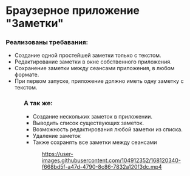 <h1>Браузерное приложение "Заметки"</h1>

<h3>Реализованы требавания:</h3>
 <ul>
  <li>Создание одной простейшей заметки только с текстом.</li>
  <li>Редактирование заметки в окне собственного приложения.</li>
  <li>Сохранение заметки между сеансами приложения, в любом формате.</li>
  <li>При первом запуске, приложение должно иметь одну заметку с текстом.</li>
 <ul>
 <h3> А так же:</h3>
<ul>
 <li>Создание нескольких заметок в приложении.</li>
 <li>Выводить список существующих заметок.</li>
 <li>Возможность редактирования любой заметки из списка.</li>
 <li>Удаление заметок</li>
 <li>Также сохранять все заметки между сеансами</li>
<ul>  



https://user-images.githubusercontent.com/104912352/168120340-f668bd5f-a47d-4790-8c86-7832a120f3dc.mp4







